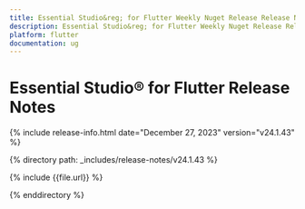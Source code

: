 ```yaml
---
title: Essential Studio&reg; for Flutter Weekly Nuget Release Release Notes  
description: Essential Studio&reg; for Flutter Weekly Nuget Release Release Notes  
platform: flutter
documentation: ug
---
```


# Essential Studio&reg; for Flutter  Release Notes  

{% include release-info.html date="December 27, 2023"  version="v24.1.43" %} 

{% directory path: _includes/release-notes/v24.1.43 %}

{% include {{file.url}} %}

{% enddirectory %}